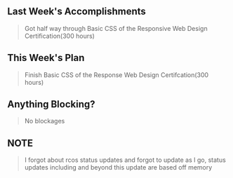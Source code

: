 ## Last Week's Accomplishments

> Got half way through Basic CSS of the Responsive Web Design Certification(300 hours)

## This Week's Plan

> Finish Basic CSS of the Response Web Design Certifcation(300 hours)

## Anything Blocking?

> No blockages


## NOTE

> I forgot about rcos status updates and forgot to update as I go, status updates including and beyond this update are based off memory
